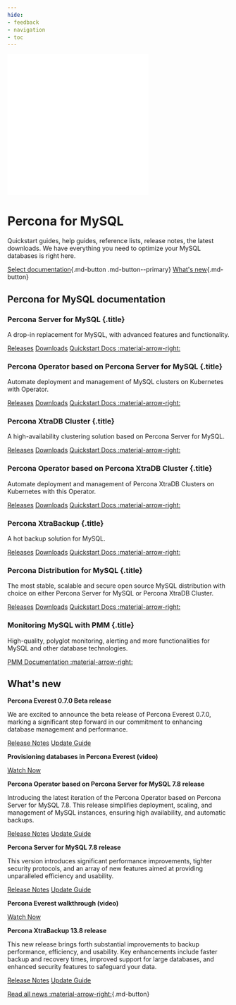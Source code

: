 ```yaml
---
hide:
- feedback
- navigation
- toc
---
```


<div class="landing" markdown>
<div class="splash header mysql dark" markdown>

![Percona for MySQL logo](assets/logo-dark-mysql.svg)

# Percona for MySQL

Quickstart guides, help guides, reference lists, release notes, the latest downloads. We have everything you need to optimize your MySQL databases is right here.

[Select documentation](#percona-for-mysql-documentation){.md-button .md-button--primary} [What's new](#whats-new){.md-button}

</div>
</div>



## Percona for MySQL documentation

<div data-grid markdown>
<div data-banner markdown>

### Percona Server for MySQL {.title}

A drop-in replacement for MySQL, with advanced features and functionality.

<div class="actions" markdown>

[Releases](#)
[Downloads](#)
[Quickstart Docs :material-arrow-right:](https://pmcf-percona.github.io/percona-xtrabackup/)

</div>
</div>
<div data-banner markdown>

### Percona Operator based on Percona Server for MySQL {.title}

Automate deployment and management of MySQL clusters on Kubernetes with Operator.

<div class="actions" markdown>

[Releases](#)
[Downloads](#)
[Quickstart Docs :material-arrow-right:](https://pmcf-percona.github.io/percona-xtrabackup/)

</div>
</div>
<div data-banner markdown>

### Percona XtraDB Cluster {.title}

A high-availability clustering solution based on Percona Server for MySQL.

<div class="actions" markdown>

[Releases](#)
[Downloads](#)
[Quickstart Docs :material-arrow-right:](https://pmcf-percona.github.io/percona-xtrabackup/)

</div>
</div>
<div data-banner markdown>

### Percona Operator based on Percona XtraDB Cluster {.title}

Automate deployment and management of Percona XtraDB Clusters on Kubernetes with this Operator.

<div class="actions" markdown>

[Releases](#)
[Downloads](#)
[Quickstart Docs :material-arrow-right:](https://pmcf-percona.github.io/percona-xtrabackup/)

</div>
</div>
<div data-banner markdown>

### Percona XtraBackup {.title}

A hot backup solution for MySQL.

<div class="actions" markdown>

[Releases](#)
[Downloads](#)
[Quickstart Docs :material-arrow-right:](https://pmcf-percona.github.io/percona-xtrabackup/)

</div>
</div>
<div data-banner markdown>

### Percona Distribution for MySQL {.title}

The most stable, scalable and secure open source MySQL distribution with choice on either Percona Server for MySQL or Percona XtraDB Cluster.

<div class="actions" markdown>

[Releases](#)
[Downloads](#)
[Quickstart Docs :material-arrow-right:](https://pmcf-percona.github.io/percona-xtrabackup/)

</div>
</div>
<div data-banner markdown>

### Monitoring MySQL with PMM {.title}

High-quality, polyglot monitoring, alerting and more functionalities for MySQL and other database technologies.

<div class="actions" markdown>

[PMM Documentation :material-arrow-right:](https://docs.percona.com/percona-monitoring-and-management)

</div>
</div>
</div>



## What's new

<div data-news markdown>
<div data-article markdown>

**Percona Everest 0.7.0 Beta release**

We are excited to announce the beta release of Percona Everest 0.7.0, marking a significant step forward in our commitment to enhancing database management and performance.

[Release Notes](#)
[Update Guide](#)

</div><div data-article markdown>

**Provisioning databases in Percona Everest (video)**

[Watch Now](#)

</div><div data-article markdown>

**Percona Operator based on Percona Server for MySQL 7.8 release**

Introducing the latest iteration of the Percona Operator based on Percona Server for MySQL 7.8. This release simplifies deployment, scaling, and management of MySQL instances, ensuring high availability, and automatic backups.

[Release Notes](#)
[Update Guide](#)

</div><div data-article markdown>

**Percona Server for MySQL 7.8 release**

This version introduces significant performance improvements, tighter security protocols, and an array of new features aimed at providing unparalleled efficiency and usability.

[Release Notes](#)
[Update Guide](#)

</div><div data-article markdown>

**Percona Everest walkthrough (video)**

[Watch Now](#)

</div><div data-article markdown>

**Percona XtraBackup 13.8 release**

This new release brings forth substantial improvements to backup performance, efficiency, and usability. Key enhancements include faster backup and recovery times, improved support for large databases, and enhanced security features to safeguard your data.

[Release Notes](#)
[Update Guide](#)

</div>

[Read all news :material-arrow-right:](#){.md-button}

</div>